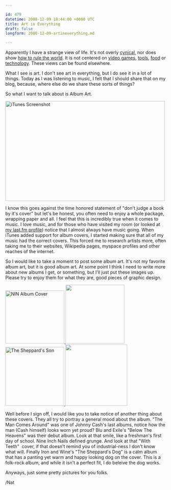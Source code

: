 ```yaml
---

id: 479
datetime: 2008-12-09 18:44:00 +0000 UTC
title: Art in Everything
draft: false
longform: 2008-12-09-artineverything.md

---
```


Apparently I have a strange view of life. It's not overly <a href="http://maddox.xmission.com/">cynical</a>, nor does show <a href="http://www.paulgraham.com/articles.html">how to rule the world</a>. It is not centered on <a href="http://kotaku.com/">video games</a>, <a href="http://lifehacker.com/">tools</a>, <a href="http://www.foodnetwork.com/">food</a> or <a href="http://www.engadget.com/">technology</a>. These views can be found elsewhere.

What I see is art. I don't see art in everything, but I do see it in a lot of things. Today as I was listening to music, I felt that I should share that on my blog, because, where else do we share these sorts of things?

So what I want to talk about is Album Art.

<a title="iTunes Screenshot by Nat W, on Flickr" href="http://www.flickr.com/photos/icco/3097410656/"><img src="http://farm4.static.flickr.com/3228/3097410656_806f28e5ed.jpg" alt="iTunes Screenshot" width="500" height="313" /></a>

<!--more-->

I know this goes against the time honored statement of "don't judge a book by it's cover" but let's be honest, you often need to enjoy a whole package, wrapping paper and all. I feel that this is incredibly true when it comes to music. I love music, and for those who have visited my room (or looked at <a href="http://www.last.fm/user/icco">my last.fm profile</a>) notice that I almost always have music going. When iTunes added support for album covers, I started making sure that all of my music had the correct covers. This forced me to research artists more, often taking me to their websites, Wikipedia pages, myspace profiles and other reaches of the internet.

So I would like to take a moment to post some album art. It's not my favorite album art, but it is good album art. At some point I think I need to write more about new albums I get, or something, but I'll just put these images up. Please try to enjoy them for what they are, good pieces of graphic design.

<a href="/images/2008/12/image-5.bmp" rel="lightbox[set1]" title="Nine Inch Nails">
   <img title="Nine Inch Nails" class="lbThumb" src="/images/2008/12/image-5.bmp" alt="NIN Album Cover" width="185" height="166" />
</a>

<a href="/images/2008/12/bluandexile.bmp" rel="lightbox[set1]">
   <img title="Blu And Exile" src="/images/2008/12/bluandexile.bmp" alt="" width="184" height="184" />
</a>

<a href="/images/2008/12/image-4.bmp" rel="lightbox[set1]">
   <img title="Iron And Wine" src="/images/2008/12/image-4.bmp" alt="The Sheppard's Son" width="184" height="184" />
</a>

<a href="/images/2008/12/image-3.bmp" rel="lightbox[set1]">
   <img title="Johnny Cash" src="/images/2008/12/image-3.bmp" alt="" width="194" height="192" />
</a>

Well before I sign off, I would like you to take notice of another thing about these covers. They all try to portray a general mood about the album. "The Man Comes Around" was one of Johnny Cash's last albums, notice how the man (Cash himself) looks worn yet proud? Blu and Exile's "Below The Heavens" was their debut album. Look at that smile, like a freshman's first day of school. Nine Inch Nails defined grunge. And look at that "With Teeth"  cover, if that doesn't remind you of industrial-ness I don't know what will. Finally Iron and Wine's "The Sheppard's Dog" is a calm album that has a panting yet warm and happy looking dog on the cover. This is a folk-rock album, and while it isn't a perfect fit, I do beleive the dog works.

Anyways, just some pretty pictures for you folks.

/Nat


